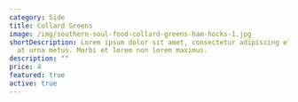 ```yaml
---
category: Side
title: Collard Greens
image: /img/southern-soul-food-collard-greens-ham-hocks-1.jpg
shortDescription: Lorem ipsum dolor sit amet, consectetur adipiscing elit. Donec
  at urna metus. Morbi et lorem non lorem maximus.
description: ""
price: 4
featured: true
active: true
---
```

